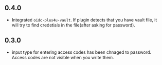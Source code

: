 0.4.0
-----

- Integrated `oidc-plus4u-vault`. If plugin detects that you have vault file, it will try to find credetials in the file(after asking for password). 

0.3.0
-----

- input type for entering access codes has been chnaged to password. Access codes are not visible when you write them.